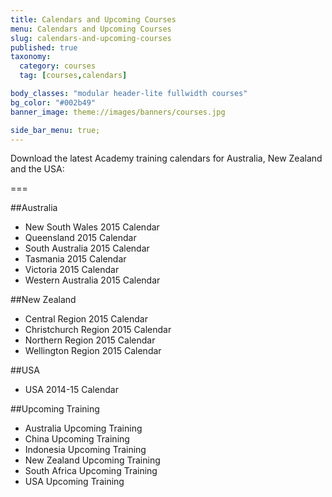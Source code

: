 ```yaml
---
title: Calendars and Upcoming Courses
menu: Calendars and Upcoming Courses
slug: calendars-and-upcoming-courses
published: true
taxonomy:
  category: courses
  tag: [courses,calendars]

body_classes: "modular header-lite fullwidth courses"
bg_color: "#002b49"
banner_image: theme://images/banners/courses.jpg

side_bar_menu: true;
---
```


Download the latest Academy training calendars for Australia, New Zealand and the USA:

===

##Australia
* New South Wales 2015 Calendar
* Queensland 2015 Calendar
* South Australia 2015 Calendar
* Tasmania 2015 Calendar
* Victoria 2015 Calendar
* Western Australia 2015 Calendar

##New Zealand
* Central Region 2015 Calendar
* Christchurch Region 2015 Calendar
* Northern Region 2015 Calendar
* Wellington Region 2015 Calendar

##USA
* USA 2014-15 Calendar

##Upcoming Training
* Australia Upcoming Training
* China Upcoming Training
* Indonesia Upcoming Training
* New Zealand Upcoming Training
* South Africa Upcoming Training
* USA Upcoming Training
